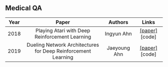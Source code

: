 ## Medical QA

Year | Paper | Authors | Links
:---: | :---: | :---: | :---:
2018| Playing Atari with Deep Reinforcement Learning | Ingyun Ahn | [[paper]](https://www.cs.toronto.edu/~vmnih/docs/dqn.pdf) [code]
2019| Dueling Network Architectures for Deep Reinforcement Learning| Jaeyoung Ahn | [[paper]](https://arxiv.org/abs/1511.06581)[code]
